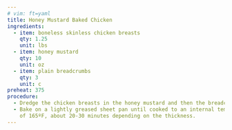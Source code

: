 ```yaml
---
# vim: ft=yaml
title: Honey Mustard Baked Chicken
ingredients:
  - item: boneless skinless chicken breasts
    qty: 1.25
    unit: lbs
  - item: honey mustard
    qty: 10
    unit: oz
  - item: plain breadcrumbs
    qty: 3
    unit: c
preheat: 375
procedure:
  - Dredge the chicken breasts in the honey mustard and then the breadcrumbs.
  - Bake on a lightly greased sheet pan until cooked to an internal temperature
    of 165ºF, about 20-30 minutes depending on the thickness.
---
```

